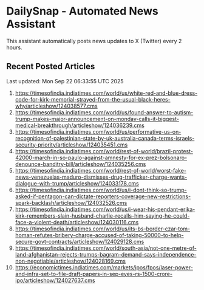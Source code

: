 # DailySnap - Automated News Assistant

This assistant automatically posts news updates to X (Twitter) every 2 hours.

## Recent Posted Articles

Last updated: Mon Sep 22 06:33:55 UTC 2025

1. https://timesofindia.indiatimes.com/world/us/white-red-and-blue-dress-code-for-kirk-memorial-strayed-from-the-usual-black-heres-why/articleshow/124038577.cms
2. https://timesofindia.indiatimes.com/world/us/found-answer-to-autism-trump-makes-major-announcement-on-monday-calls-it-biggest-medical-breakthrough/articleshow/124036239.cms
3. https://timesofindia.indiatimes.com/world/us/performative-us-on-recognition-of-palestinian-state-by-uk-australia-canada-terms-israels-security-priority/articleshow/124035451.cms
4. https://timesofindia.indiatimes.com/world/rest-of-world/brazil-protest-42000-march-in-so-paulo-against-amnesty-for-ex-prez-bolsonaro-denounce-banditry-bill/articleshow/124035256.cms
5. https://timesofindia.indiatimes.com/world/rest-of-world/worst-fake-news-venezuelas-maduro-dismisses-drug-trafficker-charge-wants-dialogue-with-trump/articleshow/124033178.cms
6. https://timesofindia.indiatimes.com/world/us/i-dont-think-so-trump-asked-if-pentagon-can-dictate-reporters-coverage-new-restrictions-spark-backlash/articleshow/124032526.cms
7. https://timesofindia.indiatimes.com/world/us/i-wear-his-pendant-erika-kirk-remembers-slain-husband-charlie-recalls-him-saying-he-could-face-a-violent-death/articleshow/124030116.cms
8. https://timesofindia.indiatimes.com/world/us/its-bs-border-czar-tom-homan-refutes-bribery-charge-accused-of-taking-50000-to-help-secure-govt-contracts/articleshow/124029128.cms
9. https://timesofindia.indiatimes.com/world/south-asia/not-one-metre-of-land-afghanistan-rejects-trumps-bagram-demand-says-independence-non-negotiable/articleshow/124028169.cms
10. https://economictimes.indiatimes.com/markets/ipos/fpos/laser-power-and-infra-set-to-file-draft-papers-in-sep-eyes-rs-1500-crore-ipo/articleshow/124027637.cms
